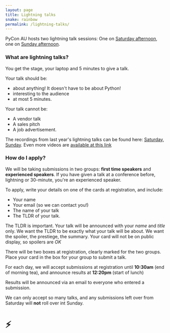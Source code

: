 ```yaml
---
layout: page
title: Lightning talks
snake: rainbow
permalink: /lightning-talks/
---
```


PyCon AU hosts two lightning talk sessions: One on [Saturday afternoon](https://2019.pycon-au.org/talks/saturday-lightning-talks), one on [Sunday afternoon](https://2019.pycon-au.org/talks/sunday-lightning-talks). 

### What are lightning talks?

You get the stage, your laptop and 5 minutes to give a talk. 

Your talk should be:

 * about anything! It doesn't have to be about Python!
 * interesting to the audience
 * at most 5 minutes. 

Your talk cannot be:
 
 * A vendor talk
 * A sales pitch
 * A job advertisement.

The recordings from last year's lightning talks can be found here: [Saturday](https://youtu.be/BmWLhVMWC9I), [Sunday](https://www.youtube.com/watch?v=rNkbmu4e3MA). Even more videos are [available at this link](https://www.youtube.com/user/PyConAU/search?query=lightning)

### How do I apply?

We will be taking submissions in two groups: **first time speakers** and **experienced speakers**. If you have given a talk at a conference before, lightning or 30-minute, you're an experienced speaker. 

To apply, write your details on one of the cards at registration, and include: 

 * Your name
 * Your email (so we can contact you!)
 * The name of your talk
 * The TLDR of your talk. 

The TLDR is important. Your talk will be announced with your _name_ and _title_ only. We want the TLDR to be exactly what your talk will be about. We want the spoiler, the prestiege, the summary. Your card will not be on public display, so spoilers are *OK*

There will be two boxes at registration, clearly marked for the two groups. Place your card in the box for your group to submit a talk.

For each day, we will accept submissions at registration until **10:30am** (end of morning tea), and announce results at **12:20pm** (start of lunch)

Results will be announced via an email to everyone who entered a submission. 

We can only accept so many talks, and any submissions left over from Saturday will **not** roll over int Sunday. 

# ⚡️
